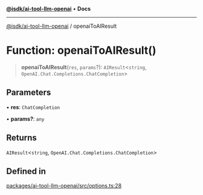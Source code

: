 [**@isdk/ai-tool-llm-openai**](../README.md) • **Docs**

***

[@isdk/ai-tool-llm-openai](../globals.md) / openaiToAIResult

# Function: openaiToAIResult()

> **openaiToAIResult**(`res`, `params`?): `AIResult`\<`string`, `OpenAI.Chat.Completions.ChatCompletion`\>

## Parameters

• **res**: `ChatCompletion`

• **params?**: `any`

## Returns

`AIResult`\<`string`, `OpenAI.Chat.Completions.ChatCompletion`\>

## Defined in

[packages/ai-tool-llm-openai/src/options.ts:28](https://github.com/isdk/ai-tool-llm-openai.js/blob/6476433f6e47f6d6bd16f721dd11e956fb446bba/src/options.ts#L28)
